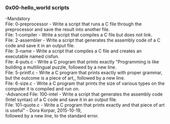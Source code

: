 ### 0x00-hello_world scripts  
  
-Mandatory  
File: 0-preprocessor - Write a script that runs a C file through the preprocessor and save the result into another file.  
File: 1-compiler - Write a script that compiles a C file but does not link.  
File: 2-assembler - Write a script that generates the assembly code of a C code and save it in an output file.  
File: 3-name - Write a script that compiles a C file and creates an executable named cisfun.  
File: 4-puts.c - Write a C program that prints exactly "Programming is like building a multilingual puzzle, followed by a new line.  
File: 5-printf.c - Write a C program that prints exactly with proper grammar, but the outcome is a piece of art,, followed by a new line.  
File: 6-size.c - Write a C program that prints the size of various types on the computer it is compiled and run on.  
-Advanced
File: 100-intel - Write a script that generates the assembly code (Intel syntax) of a C code and save it in an output file.  
File: 101-quote.c - Write a C program that prints exactly and that piece of art is useful" - Dora Korpar, 2015-10-19,   
followed by a new line, to the standard error.  
